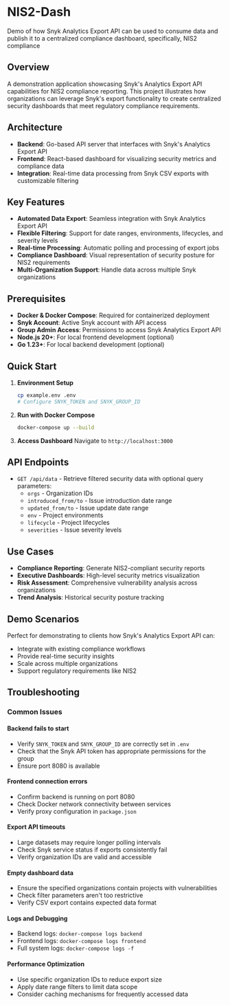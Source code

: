 # NIS2-Dash

Demo of how Snyk Analytics Export API can be used to consume data and publish it to a centralized compliance dashboard, specifically, NIS2 compliance

## Overview

A demonstration application showcasing Snyk's Analytics Export API capabilities for NIS2 compliance reporting. This project illustrates how organizations can leverage Snyk's export functionality to create centralized security dashboards that meet regulatory compliance requirements.

## Architecture

- **Backend**: Go-based API server that interfaces with Snyk's Analytics Export API
- **Frontend**: React-based dashboard for visualizing security metrics and compliance data
- **Integration**: Real-time data processing from Snyk CSV exports with customizable filtering

## Key Features

- **Automated Data Export**: Seamless integration with Snyk Analytics Export API
- **Flexible Filtering**: Support for date ranges, environments, lifecycles, and severity levels
- **Real-time Processing**: Automatic polling and processing of export jobs
- **Compliance Dashboard**: Visual representation of security posture for NIS2 requirements
- **Multi-Organization Support**: Handle data across multiple Snyk organizations

## Prerequisites

- **Docker & Docker Compose**: Required for containerized deployment
- **Snyk Account**: Active Snyk account with API access
- **Group Admin Access**: Permissions to access Snyk Analytics Export API
- **Node.js 20+**: For local frontend development (optional)
- **Go 1.23+**: For local backend development (optional)

## Quick Start

1. **Environment Setup**

   ```bash
   cp example.env .env
   # Configure SNYK_TOKEN and SNYK_GROUP_ID
   ```

2. **Run with Docker Compose**

   ```bash
   docker-compose up --build
   ```

3. **Access Dashboard**
   Navigate to `http://localhost:3000`

## API Endpoints

- `GET /api/data` - Retrieve filtered security data with optional query parameters:
  - `orgs` - Organization IDs
  - `introduced_from/to` - Issue introduction date range
  - `updated_from/to` - Issue update date range
  - `env` - Project environments
  - `lifecycle` - Project lifecycles
  - `severities` - Issue severity levels

## Use Cases

- **Compliance Reporting**: Generate NIS2-compliant security reports
- **Executive Dashboards**: High-level security metrics visualization
- **Risk Assessment**: Comprehensive vulnerability analysis across organizations
- **Trend Analysis**: Historical security posture tracking

## Demo Scenarios

Perfect for demonstrating to clients how Snyk's Analytics Export API can:

- Integrate with existing compliance workflows
- Provide real-time security insights
- Scale across multiple organizations
- Support regulatory requirements like NIS2

## Troubleshooting

### Common Issues

#### Backend fails to start

- Verify `SNYK_TOKEN` and `SNYK_GROUP_ID` are correctly set in `.env`
- Check that the Snyk API token has appropriate permissions for the group
- Ensure port 8080 is available

#### Frontend connection errors

- Confirm backend is running on port 8080
- Check Docker network connectivity between services
- Verify proxy configuration in `package.json`

#### Export API timeouts

- Large datasets may require longer polling intervals
- Check Snyk service status if exports consistently fail
- Verify organization IDs are valid and accessible

#### Empty dashboard data

- Ensure the specified organizations contain projects with vulnerabilities
- Check filter parameters aren't too restrictive
- Verify CSV export contains expected data format

#### Logs and Debugging

- Backend logs: `docker-compose logs backend`
- Frontend logs: `docker-compose logs frontend`
- Full system logs: `docker-compose logs -f`

#### Performance Optimization

- Use specific organization IDs to reduce export size
- Apply date range filters to limit data scope
- Consider caching mechanisms for frequently accessed data

